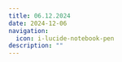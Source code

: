```yaml
---
title: 06.12.2024
date: 2024-12-06
navigation:
  icon: i-lucide-notebook-pen
description: ""
---
```


